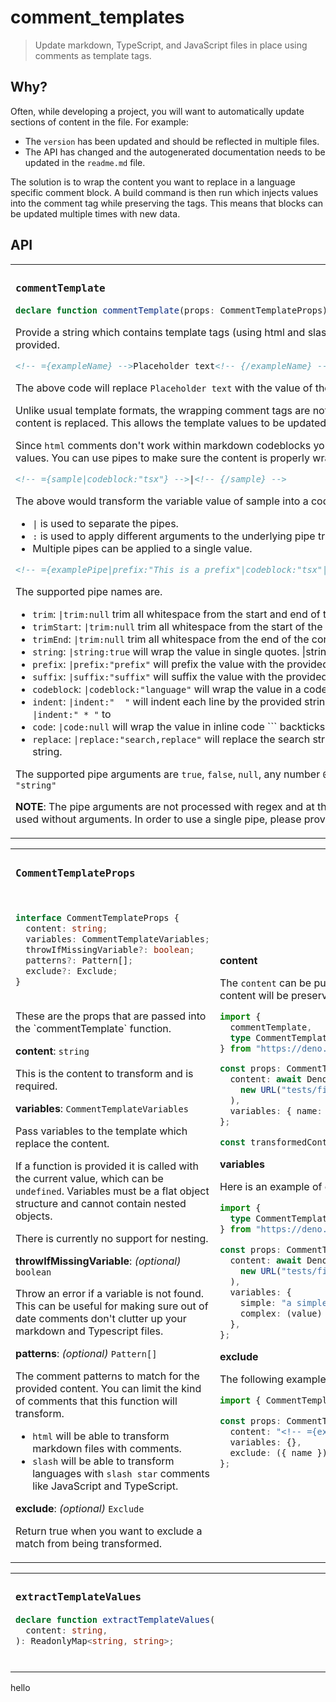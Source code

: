 # comment_templates

> Update markdown, TypeScript, and JavaScript files in place using comments as template tags.

## Why?

Often, while developing a project, you will want to automatically update sections of content in the file. For example:

- The `version` has been updated and should be reflected in multiple files.
- The API has changed and the autogenerated documentation needs to be updated in the `readme.md` file.

The solution is to wrap the content you want to replace in a language specific comment block. A build command is then run which injects values into the comment tag while preserving the tags. This means that blocks can be updated multiple times with new data.

## API

<!-- ={apiDocs} --><table><tr><td width="400px" valign="top">

### `commentTemplate`

```ts
declare function commentTemplate(props: CommentTemplateProps): string;
```

Provide a string which contains template tags (using html and slash comments) that should be replaced with the variables provided.

```md
<!-- ={exampleName} -->Placeholder text<!-- {/exampleName} -->
```

The above code will replace `Placeholder text` with the value of the `name` variable.

Unlike usual template formats, the wrapping comment tags are not not processed by the template engine. Only the wrapped content is replaced. This allows the template values to be updated continually.

Since `html` comments don't work within markdown codeblocks you should pass the full codeblock as one of the variable values. You can use pipes to make sure the content is properly wrapped as a codeblock.

```md
<!-- ={sample|codeblock:"tsx"} -->|<!-- {/sample} -->
```

The above would transform the variable value of sample into a codeblock with the language `tsx`.

- `|` is used to separate the pipes.
- `:` is used to apply different arguments to the underlying pipe transformation.
- Multiple pipes can be applied to a single value.

```md
<!-- ={examplePipe|prefix:"This is a prefix"|codeblock:"tsx"|suffix:"This is a suffix"} --><!-- {/examplePipe} -->
```

The supported pipe names are.

- `trim`: `|trim:null` trim all whitespace from the start and end of the content.
- `trimStart`: `|trim:null` trim all whitespace from the start of the content.
- `trimEnd`: `|trim:null` trim all whitespace from the end of the content.
- `string`: `|string:true` will wrap the value in single quotes. |string:false` will wrap the value in double quotes.
- `prefix`: `|prefix:"prefix"` will prefix the value with the provided string.
- `suffix`: `|suffix:"suffix"` will suffix the value with the provided string.
- `codeblock`: `|codeblock:"language"` will wrap the value in a codeblock with the provided language and set the indentation.
- `indent`: `|indent:"  "` will indent each line by the provided string. This can be used to provide custom prefixes like `|indent:" * "` to
- `code`: `|code:null` will wrap the value in inline code `\`` backticks.
- `replace`: `|replace:"search,replace"` will replace the search string with the replacement where the `,` is used to split the string.

The supported pipe arguments are `true`, `false`, `null`, any number `0123456789_` and any string wrapped in double quotes `"string"`

**NOTE**: The pipe arguments are not processed with regex and at the moment the regex is timing out when a single pipe is used without arguments. In order to use a single pipe, please provide an argument, even if it is an empty string.

</td><td width="600px"><br>

```ts
import { commentTemplate } from "https://deno.land/x/comment-templates@0.0.0/mod.ts";
import { assertEquals } from "./tests/deps.ts";

const exampleVersion = "2.1.0";
const exampleName = "Comment Template!";
const fileUrl = new URL("tests/fixtures/sample.md", import.meta.url);
const content = await Deno.readTextFile(fileUrl);

// Transform and use the variables in the content.
const transformed = commentTemplate({
  content,
  variables: { exampleVersion, exampleName },
});

assertEquals(
  transformed,
  `# <!-- ={exampleName} -->CommentTemplate!<!-- {/exampleName} --><!-- ={exampleVersion|prefix:"@"|code:null} -->\`@2.1.0\`<!-- {/exampleVersion} -->\n`,
);
```

**Before:** `readme.md`

```md
# <!-- ={name} --><!-- {/name} --><!-- ={version|prefix:"@"|code:null} --><!-- {/version} -->
```

**After:** `readme.md`

```md
# <!-- ={name} -->package<!-- {/name} --><!-- ={version} -->`@2.1.0`<!-- {/version} -->
```

</td></tr></table>

<table><tr><td width="400px" valign="top">

### `CommentTemplateProps`

<br />

```ts
interface CommentTemplateProps {
  content: string;
  variables: CommentTemplateVariables;
  throwIfMissingVariable?: boolean;
  patterns?: Pattern[];
  exclude?: Exclude;
}
```

<br />
These are the props that are passed into the `commentTemplate` function.

**content**: `string`

This is the content to transform and is required.

**variables**: `CommentTemplateVariables`

Pass variables to the template which replace the content.

If a function is provided it is called with the current value, which can be `undefined`. Variables must be a flat object structure and cannot contain nested objects.

There is currently no support for nesting.

**throwIfMissingVariable**: _(optional)_ `boolean`

Throw an error if a variable is not found. This can be useful for making sure out of date comments don't clutter up your markdown and Typescript files.

**patterns**: _(optional)_ `Pattern[]`

The comment patterns to match for the provided content. You can limit the kind of comments that this function will transform.

- `html` will be able to transform markdown files with comments.
- `slash` will be able to transform languages with `slash star` comments like JavaScript and TypeScript.

**exclude**: _(optional)_ `Exclude`

Return true when you want to exclude a match from being transformed.

</td><td width="600px"><br>

**content**

The `content` can be pulled in from a file and then written back to the same file. All non-related content will be preserved.

```ts
import {
  commentTemplate,
  type CommentTemplateProps,
} from "https://deno.land/x/comment-templates@0.0.0/mod.ts";

const props: CommentTemplateProps = {
  content: await Deno.readTextFile(
    new URL("tests/fixtures/sample.md", import.meta.url),
  ),
  variables: { name: "Deno" },
};

const transformedContent = commentTemplate(props);
```

**variables**

Here is an example of creating variables with both a function and a string.

```ts
import {
  type CommentTemplateProps,
} from "https://deno.land/x/comment-templates@0.0.0/mod.ts";

const props: CommentTemplateProps = {
  content: await Deno.readTextFile(
    new URL("tests/fixtures/sample.md", import.meta.url),
  ),
  variables: {
    simple: "a simple string",
    complex: (value) => value ? `${value} is complex` : "seems undefined",
  },
};
```

**exclude**

The following example excludes a match based on the provided name.

```ts
import { CommentTemplateProps } from "https://deno.land/x/comment-templates@0.0.0/mod.ts";

const props: CommentTemplateProps = {
  content: "<!-- ={excludedName} --><!-- {/excludedName} -->",
  variables: {},
  exclude: ({ name }) => name.startsWith("excluded"),
};
```

</td></tr></table>

<table><tr><td width="400px" valign="top">

### `extractTemplateValues`

```ts
declare function extractTemplateValues(
  content: string,
): ReadonlyMap<string, string>;
```

<br />
<!-- ={modExtractTemplateValues|prefix:"\n"|indent:" * "|suffix:"\n * "} --><!-- {/name} -->

</td><td width="600px"><br>

</td></tr></table>
<!-- {/apiDocs}-->

hello
